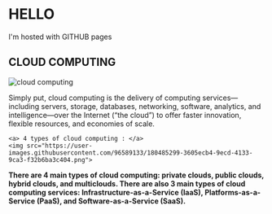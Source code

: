 <!DOCTYPE html>
<html>
  <body>
    <h1> HELLO </h1>
    <p> I'm hosted with GITHUB pages</p>
  <h2> CLOUD COMPUTING </h2>
 <img src="https://user-images.githubusercontent.com/96589133/180482720-05f5fd61-6b48-4f4f-b992-a8168c315e37.png" alt="cloud computing">

  <r> Simply put, cloud computing is the delivery of computing services—including servers, storage, databases, networking, software, analytics, and intelligence—over the Internet (“the cloud”) to offer faster innovation, flexible resources, and economies of scale.</r>
 
    <a> 4 types of cloud computing : </a>
    <img src="https://user-images.githubusercontent.com/96589133/180485299-3605ecb4-9ecd-4133-9ca3-f32b6ba3c404.png">

<b>  There are 4 main types of cloud computing: private clouds, public clouds, hybrid clouds, and multiclouds. There are also 3 main types of cloud computing services: Infrastructure-as-a-Service (IaaS), Platforms-as-a-Service (PaaS), and Software-as-a-Service (SaaS). </b>
  </body>
  </html>
